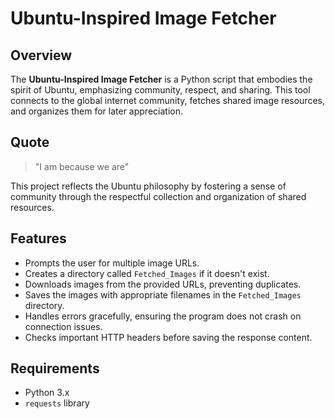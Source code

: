 # Ubuntu-Inspired Image Fetcher

## Overview

The **Ubuntu-Inspired Image Fetcher** is a Python script that embodies the spirit of Ubuntu, emphasizing community, respect, and sharing. This tool connects to the global internet community, fetches shared image resources, and organizes them for later appreciation. 

## Quote

> "I am because we are"

This project reflects the Ubuntu philosophy by fostering a sense of community through the respectful collection and organization of shared resources.

## Features

- Prompts the user for multiple image URLs.
- Creates a directory called `Fetched_Images` if it doesn't exist.
- Downloads images from the provided URLs, preventing duplicates.
- Saves the images with appropriate filenames in the `Fetched_Images` directory.
- Handles errors gracefully, ensuring the program does not crash on connection issues.
- Checks important HTTP headers before saving the response content.

## Requirements

- Python 3.x
- `requests` library


